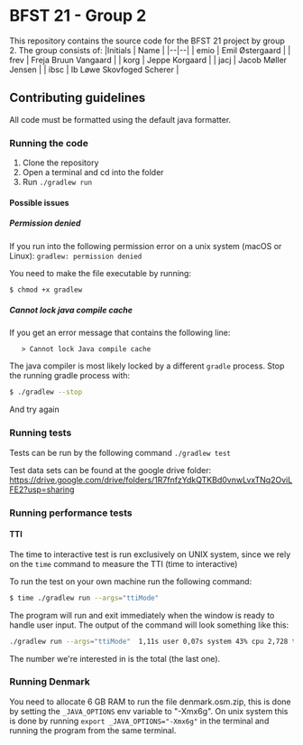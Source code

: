 # BFST 21 - Group 2
This repository contains the source code for the BFST 21 project by group 2. The group consists of:
|Initials | Name |
|--|--|
| emio |  Emil Østergaard |
| frev | Freja Bruun Vangaard |
| korg | Jeppe Korgaard | 
| jacj | Jacob Møller Jensen |
| ibsc | Ib Løwe Skovfoged Scherer |


## Contributing guidelines
All code must be formatted using the default java formatter.

### Running the code
1. Clone the repository
2. Open a terminal and cd into the folder
3. Run `./gradlew run`

#### Possible issues
##### Permission denied
If you run into the following permission error on a unix system (macOS or Linux):
```gradlew: permission denied```

You need to make the file executable by running:
```bash
$ chmod +x gradlew
```

##### Cannot lock java compile cache
If you get an error message that contains the following line:
```
   > Cannot lock Java compile cache
```
The java compiler is most likely locked by a different `gradle` process. Stop the running gradle process with:
```bash
$ ./gradlew --stop
```
And try again


### Running tests
Tests can be run by the following command `./gradlew test`

Test data sets can be found at the google drive folder: https://drive.google.com/drive/folders/1R7fnfzYdkQTKBd0vnwLvxTNq2OviLFE2?usp=sharing 

### Running performance tests

#### TTI
The time to interactive test is run exclusively on UNIX system, since we rely on the `time` command to measure the TTI (time to interactive)

To run the test on your own machine run the following command: 
```bash
$ time ./gradlew run --args="ttiMode"
```

The program will run and exit immediately when the window is ready to handle user input. The output of the command will look something like this:
```bash
./gradlew run --args="ttiMode"  1,11s user 0,07s system 43% cpu 2,728 total
```

The number we're interested in is the total (the last one).

### Running Denmark
You need to allocate 6 GB RAM to run the file denmark.osm.zip, this is done by setting the `_JAVA_OPTIONS` env variable to "-Xmx6g". On unix system this is done by running `export _JAVA_OPTIONS="-Xmx6g"` in the terminal and running the program from the same terminal.
